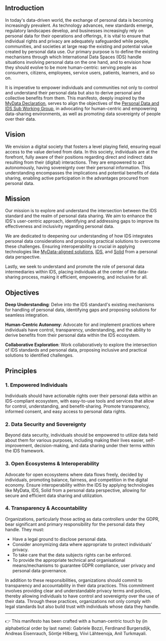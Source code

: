 ## Introduction
In today's data-driven world, the exchange of personal data is becoming increasingly prevalent. As technology advances, new standards emerge, regulatory landscapes develop, and businesses increasingly rely on personal data for their operations and offerings, it is vital to ensure that individual rights and privacy are adequately safeguarded while people, communities, and societies at large reap the existing and potential value created by personal data use. Our primary purpose is to define the existing mechanisms through which International Data Spaces (IDS) handle situations involving personal data on the one hand, and to envision how they should evolve to be more human-centric: serving people as consumers, citizens, employees, service users, patients, learners, and so on.

It is imperative to empower individuals and communities not only to control and understand their personal data but also to derive personal and collective benefits from them. This manifesto, deeply inspired by the [MyData Declaration](https://www.mydata.org/participate/declaration/), serves to align the objectives of the [Personal Data and IDS Sub Working Group](https://github.com/International-Data-Spaces-Association/Personal-Data-and-IDS), in advocating for human-centric and empowering data-sharing environments, as well as promoting data sovereignty of people over their data.

## Vision
We envision a digital society that fosters a level playing field, ensuring equal access to the value derived from data. In this society, individuals are at the forefront, fully aware of their positions regarding direct and indirect data resulting from their (digital) interactions. They are empowered to act autonomously, having sovereignty over their personal information. This understanding encompasses the implications and potential benefits of data sharing, enabling active participation in the advantages procured from personal data.

## Mission
Our mission is to explore and understand the intersection between the IDS standard and the realm of personal data sharing. We aim to enhance the IDS's user-centric approach, identifying and addressing gaps to improve its effectiveness and inclusivity regarding personal data.

We are dedicated to deepening our understanding of how IDS integrates personal data considerations and proposing practical solutions to overcome these challenges. Ensuring interoperability is crucial in applying technologies like [MyData-aligned solutions](https://www.mydata.org/), [IDS](https://internationaldataspaces.org/), and [Solid](https://solidproject.org/) from a personal data perspective.

Lastly, we seek to understand and promote the role of personal data intermediaries within IDS, placing individuals at the center of the data-sharing process, making it efficient, empowering, and inclusive for all.


## Objectives
**Deep Understanding**: Delve into the IDS standard's existing mechanisms for handling of personal data, identifying gaps and proposing solutions for seamless integration.

**Human-Centric Autonomy**: Advocate for and implement practices where individuals have control, transparency, understanding, and the ability to derive benefits from their personal data within the IDS ecosystem.

**Collaborative Exploration**: Work collaboratively to explore the intersection of IDS standards and personal data, proposing inclusive and practical solutions to identified challenges.


## Principles
### 1. Empowered Individuals
Individuals should have actionable rights over their personal data within an IDS-compliant ecosystem, with easy-to-use tools and services that allow for control, understanding, and benefit-sharing. Promote transparency, informed consent, and easy access to personal data rights.

### 2. Data Security and Sovereignty
Beyond data security, individuals should be empowered to utilize data held about them for various purposes, including making their lives easier, self-improvement, decision-making, and data sharing under their terms within the IDS framework.

### 3. Open Ecosystems & Interoperability
Advocate for open ecosystems where data flows freely, decided by individuals, promoting balance, fairness, and competition in the digital economy. Ensure interoperability within the IDS by applying technologies like MyData, IDS, Solid from a personal data perspective, allowing for secure and efficient data sharing and utilization.

### 4. Transparency & Accountability
Organizations, particularly those acting as data controllers under the GDPR, bear significant and primary responsibility for the personal data they handle. They must:

-	Have a legal ground to disclose personal data.
-	Consider anonymizing data where appropriate to protect individuals’ privacy.
-	To take care that the data subjects rights can be enforced. 
-	To provide the appropriate technical and organisational means/mechanisms to guarantee GDPR compliance, user privacy and personal data governance.

In addition to these responsibilities, organizations should commit to transparency and accountability in their data practices. This commitment involves providing clear and understandable privacy terms and policies, thereby allowing individuals to have control and sovereignty over the use of their data. Through these practices, organizations not only comply with legal standards but also build trust with individuals whose data they handle.

---

:point_right: This manifesto has been crafted with a human-centric touch by (in alphabetical order by last name): Gabriele Bozzi, Ferdinand Burgersdijk, Andreas Eisenrauch, Söntje Hilberg, Viivi Lähteenoja, Anil Turkmayali.
